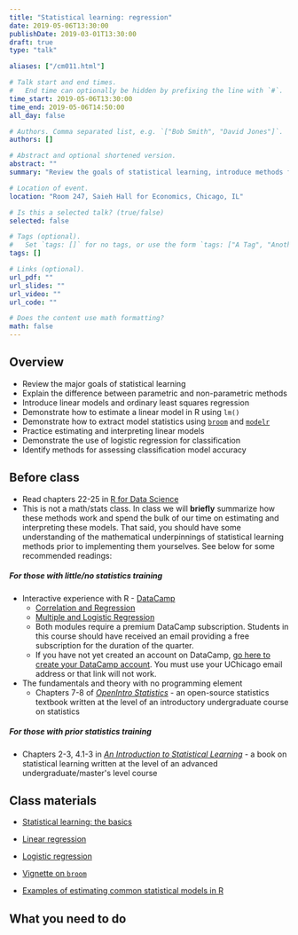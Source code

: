 ```yaml
---
title: "Statistical learning: regression"
date: 2019-05-06T13:30:00
publishDate: 2019-03-01T13:30:00
draft: true
type: "talk"

aliases: ["/cm011.html"]

# Talk start and end times.
#   End time can optionally be hidden by prefixing the line with `#`.
time_start: 2019-05-06T13:30:00
time_end: 2019-05-06T14:50:00
all_day: false

# Authors. Comma separated list, e.g. `["Bob Smith", "David Jones"]`.
authors: []

# Abstract and optional shortened version.
abstract: ""
summary: "Review the goals of statistical learning, introduce methods for linear regression, and practice working with model objects in R."

# Location of event.
location: "Room 247, Saieh Hall for Economics, Chicago, IL"

# Is this a selected talk? (true/false)
selected: false

# Tags (optional).
#   Set `tags: []` for no tags, or use the form `tags: ["A Tag", "Another Tag"]` for one or more tags.
tags: []

# Links (optional).
url_pdf: ""
url_slides: ""
url_video: ""
url_code: ""

# Does the content use math formatting?
math: false
---
```




## Overview

* Review the major goals of statistical learning
* Explain the difference between parametric and non-parametric methods
* Introduce linear models and ordinary least squares regression
* Demonstrate how to estimate a linear model in R using `lm()`
* Demonstrate how to extract model statistics using [`broom`](https://cran.r-project.org/web/packages/broom/index.html) and [`modelr`](https://github.com/hadley/modelr)
* Practice estimating and interpreting linear models
* Demonstrate the use of logistic regression for classification
* Identify methods for assessing classification model accuracy

## Before class

* Read chapters 22-25 in [R for Data Science](http://r4ds.had.co.nz/)
* This is not a math/stats class. In class we will **briefly** summarize how these methods work and spend the bulk of our time on estimating and interpreting these models. That said, you should have some understanding of the mathematical underpinnings of statistical learning methods prior to implementing them yourselves. See below for some recommended readings:

##### For those with little/no statistics training

* Interactive experience with R - [DataCamp](https://www.datacamp.com/home)
    * [Correlation and Regression](https://www.datacamp.com/courses/correlation-and-regression)
    * [Multiple and Logistic Regression](https://www.datacamp.com/courses/multiple-and-logistic-regression)
    * Both modules require a premium DataCamp subscription. Students in this course should have received an email providing a free subscription for the duration of the quarter.
    * If you have not yet created an account on DataCamp, [go here to create your DataCamp account](https://www.datacamp.com/groups/shared_links/ed65341d4657ce236e87a5a953dbfc3fa3aa4225). You must use your UChicago email address or that link will not work.
* The fundamentals and theory with no programming element
    * Chapters 7-8 of [*OpenIntro Statistics*](https://www.openintro.org/stat/textbook.php?stat_book=os) - an open-source statistics textbook written at the level of an introductory undergraduate course on statistics

##### For those with prior statistics training

* Chapters 2-3, 4.1-3 in [*An Introduction to Statistical Learning*](http://link.springer.com.proxy.uchicago.edu/book/10.1007%2F978-1-4614-7138-7) - a book on statistical learning written at the level of an advanced undergraduate/master's level course

## Class materials

* [Statistical learning: the basics](/notes/statistical-learning/)
* [Linear regression](/notes/linear-models/)
* [Logistic regression](/notes/logistic-regression/)

* [Vignette on `broom`](https://cran.r-project.org/web/packages/broom/vignettes/broom.html)
* [Examples of estimating common statistical models in R](http://www.ats.ucla.edu/stat/dae/)

## What you need to do
